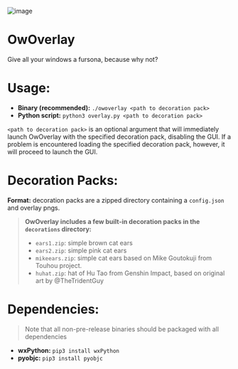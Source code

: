 ![image](ears1.png)
# OwOverlay
Give all your windows a fursona, because why not?
# Usage:
- **Binary (recommended):** `./owoverlay <path to decoration pack>`
- **Python script:** `python3 overlay.py <path to decoration pack>`

`<path to decoration pack>` is an optional argument that will immediately launch
OwOverlay with the specified decoration pack, disabling the GUI. If a problem
is encountered loading the specified decoration pack, however, it will proceed to launch the GUI.
# Decoration Packs:
**Format:** decoration packs are a zipped directory containing a `config.json` and overlay pngs.
> **OwOverlay includes a few built-in decoration packs in the `decorations` directory:**
> - `ears1.zip`: simple brown cat ears
> - `ears2.zip`: simple pink cat ears
> - `mikeears.zip`: simple cat ears based on Mike Goutokuji from Touhou project.
> - `huhat.zip`: hat of Hu Tao from Genshin Impact, based on original art by @TheTridentGuy
# Dependencies:
> Note that all non-pre-release binaries should be packaged with all dependencies
- **wxPython:** `pip3 install wxPython`
- **pyobjc:** `pip3 install pyobjc`